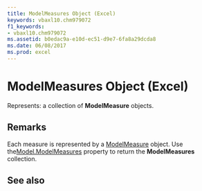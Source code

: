 ```yaml
---
title: ModelMeasures Object (Excel)
keywords: vbaxl10.chm979072
f1_keywords:
- vbaxl10.chm979072
ms.assetid: b0edac9a-e10d-ec51-d9e7-6fa8a29dcda8
ms.date: 06/08/2017
ms.prod: excel
---
```



# ModelMeasures Object (Excel)

Represents: a collection of  **ModelMeasure** objects.


## Remarks

Each measure is represented by a [ModelMeasure](Excel.modelmeasure.md) object. Use the[Model.ModelMeasures](Excel.model.modelmeasures.md) property to return the **ModelMeasures** collection.


## See also



